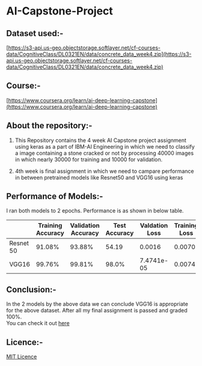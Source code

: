 # AI-Capstone-Project

## Dataset used:-
[https://s3-api.us-geo.objectstorage.softlayer.net/cf-courses-data/CognitiveClass/DL0321EN/data/concrete_data_week4.zip](https://s3-api.us-geo.objectstorage.softlayer.net/cf-courses-data/CognitiveClass/DL0321EN/data/concrete_data_week4.zip)

## Course:-
[https://www.coursera.org/learn/ai-deep-learning-capstone](https://www.coursera.org/learn/ai-deep-learning-capstone)

## About the repository:-

1. This Repository contains the 4 week AI Capstone project assignment using keras as a part of IBM-AI Engineering in which we need to classify a image containing a stone cracked or not by processing 40000 images in which nearly 30000 for training and 10000 for validation.  


2. 4th week is final assignment in which we need to campare performance in between pretrained models like Resnet50 and VGG16 using keras

## Performance of Models:-

I ran both models to 2 epochs. Performance is as shown in below table.

|                | Training Accuracy | Validation Accuracy|Test Accuracy|Valdation Loss|Training Loss|Testing Loss|
|----------------|---------------------|-------------------|-------------|------------|--------------|-------------|
| Resnet 50      | 91.08%            |           93.88%           |      54.19       |    0.0016       |     0.0070         |     3.488461971282959|
| VGG16          | 99.76%            |99.81%                |      98.0%        |      7.4741e-05    |      0.0074        |0.06328427046537399|


## Conclusion:-

In the 2 models by the above data we can conclude VGG16 is appropriate for the above dataset. After all my final assignment is passed and graded 100%.  
You can check it out [here](https://www.coursera.org/account/accomplishments/records/PTE5WUKY5GMV)

## Licence:-

[MIT Licence](https://github.com/ksdkamesh99/AI-Capstone-Project/blob/master/LICENSE)
